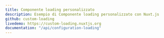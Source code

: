 ```yaml
---
title: Componente loading personalizzato
description: Esempio di Componente loading personalizzato con Nuxt.js
github: custom-loading
livedemo: https://custom-loading.nuxtjs.org
documentation: "/api/configuration-loading"
---
```

